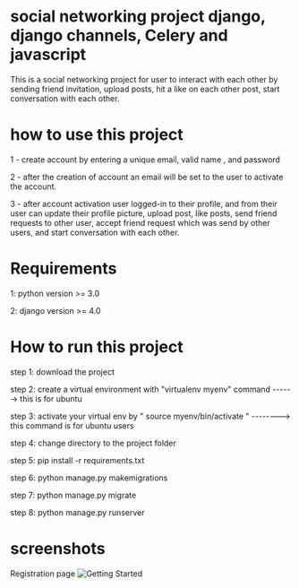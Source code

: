 # social networking project django, django channels, Celery and javascript

This is a social networking project for user to interact with each other by sending friend invitation, upload posts, hit a like on each other post, start conversation with each other.

# how to use this project

1 - create account by entering a unique email, valid name , and password

2 - after the creation of account an email will be set to the user to activate the account.

3 - after account activation user logged-in to their profile, and from their user can update their profile picture, upload post, like posts, send friend requests to other user, accept friend request which was send by other users, and start conversation with each other.

# Requirements
1: python version >= 3.0

2: django version >= 4.0

# How to run this project

step 1: download the project

step 2: create a virtual environment with "virtualenv myenv" command ------> this is for ubuntu

step 3: activate your virtual env by " source myenv/bin/activate " --------> this command is for ubuntu users

step 4: change directory to the project folder

step 5: pip install -r requirements.txt

step 6: python manage.py makemigrations

step 7: python manage.py migrate

step 8: python manage.py runserver

# screenshots 

Registration page 
![Getting Started](/media/screenshots/register.png)


